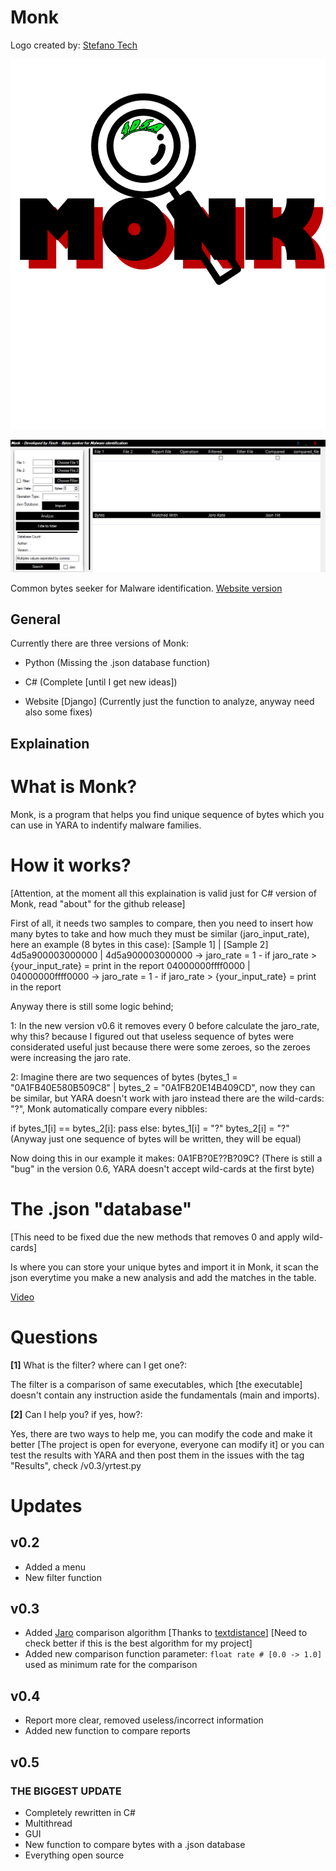 # Monk
Logo created by: [Stefano Tech](https://www.youtube.com/channel/UCf-ZEAjv-Fo7UlFLXSo0zgg)



![](https://github.com/Finch4/Monk/blob/master/Monk%20Logo%202.0.png?raw=true)



![](https://github.com/Finch4/Monk/blob/master/Monk_1.PNG?raw=true)

Common bytes seeker for Malware identification.
[Website version](http://finch4.pythonanywhere.com/)
## General

Currently there are three versions of Monk:

 - Python (Missing the .json database function)

 - C# (Complete [until I get new ideas])

 - Website [Django] (Currently just the function to analyze, anyway need also some fixes)


## Explaination
# What is Monk?
Monk, is a program that helps you find unique sequence of bytes which you can use in YARA to indentify malware families.

        
# How it works?


[Attention, at the moment all this explaination is valid just for C# version of Monk, read "about" for the github release]

First of all, it needs two samples to compare, then you need to insert how many bytes to take and how much they must be similar (jaro_input_rate), here an example (8 bytes in this case):
[Sample 1]                 | [Sample 2]
4d5a900003000000           | 4d5a900003000000 -> jaro_rate = 1 - if jaro_rate > {your_input_rate} = print in the report
04000000ffff0000           | 04000000ffff0000 -> jaro_rate = 1 - if jaro_rate > {your_input_rate} = print in the report

Anyway there is still some logic behind;

1:
In the new version v0.6 it removes every 0 before calculate the jaro_rate, why this? because I figured out that useless sequence
of bytes were considerated useful just because there were some zeroes, so the zeroes were increasing the jaro rate.

2:
Imagine there are two sequences of bytes (bytes_1 = "0A1FB40E580B509C8" | bytes_2 = "0A1FB20E14B409CD", now they can be similar, but YARA doesn't work with jaro
instead there are the wild-cards: "?", Monk automatically compare every nibbles:



if bytes_1[i] == bytes_2[i]:
          pass
else:
          bytes_1[i] = "?"
          bytes_2[i] = "?" (Anyway just one sequence of bytes will be written, they will be equal)


Now doing this in our example it makes:
0A1FB?0E??B?09C? (There is still a "bug" in the version 0.6, YARA doesn't accept wild-cards at the first byte)

# The .json "database"

[This need to be fixed due the new methods that removes 0 and apply wild-cards]

Is where you can store your unique bytes and import it in Monk, it scan the json everytime you make a new analysis and add the matches in the table.
 
[Video](https://youtu.be/F7T1lGaJmj8)

# Questions
__[1]__ What is the filter? where can I get one?:

The filter is a comparison of same executables, which [the executable] doesn't contain any instruction aside the fundamentals (main and imports).

__[2]__ Can I help you? if yes, how?:

Yes, there are two ways to help me, you can modify the code and make it better [The project is open for everyone, everyone can modify it] or you can test the results with YARA and then post them in the issues with the tag "Results", check /v0.3/yrtest.py


# Updates
## v0.2
- Added a menu
- New filter function
## v0.3
- Added [Jaro](https://en.wikipedia.org/wiki/Jaro%E2%80%93Winkler_distance) comparison algorithm [Thanks to [textdistance](https://pypi.org/project/textdistance/)] [Need to check better if this is the best algorithm for my project]
- Added new comparison function parameter:  ```float rate # [0.0 -> 1.0]``` used as minimum rate for the comparison
## v0.4
- Report more clear, removed useless/incorrect information
- Added new function to compare reports
## v0.5
### THE BIGGEST UPDATE
- Completely rewritten in C#
- Multithread
- GUI
- New function to compare bytes with a .json database
- Everything open source
